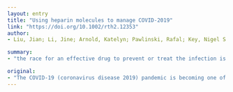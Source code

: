 ```yaml
---
layout: entry
title: "Using heparin molecules to manage COVID-2019"
link: "https://doi.org/10.1002/rth2.12353"
author:
- Liu, Jian; Li, Jine; Arnold, Katelyn; Pawlinski, Rafal; Key, Nigel S.

summary:
- "the race for an effective drug to prevent or treat the infection is the highest priority among healthcare providers, government officials and the pharmaceutical industry. Recent evidence reports that the use of low-molecular weight heparin reduces mortality in severe coronavirus patients with coagulopathy. Heparin-like molecules may represent a useful approach to treat or prevent SARS-CoV-2 infection. We propose a novel strategy to treat and prevent the infection using a synthetic biology approach."

original:
- "The COVID-19 (coronavirus disease 2019) pandemic is becoming one of the largest global public health crises in modern history. The race for an effective drug to prevent or treat the infection is the highest priority among healthcare providers, government officials and the pharmaceutical industry. Recent evidence reports that the use of low-molecular weight heparin reduces mortality in severe coronavirus patients with coagulopathy. Although the full scope of the benefits from heparin for COVID-19 patients is unfolding, encouraging clinical data suggest that heparin-like molecules may represent a useful approach to treat or prevent SARS-CoV-2 (severe acute respiratory syndrome coronavirus 2) infection. This article intends to offer our opinions on the mechanism(s) by which heparin may attenuate the course of SARS-CoV-2 infection. Furthermore, we propose a novel strategy to treat or prevent SARS-CoV-2 infection using ?designer? heparin molecules that are fabricated using a synthetic biology approach."
---
```


